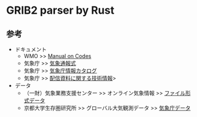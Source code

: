 # GRIB2 parser by Rust

## 参考

- ドキュメント
  - WMO >> [Manual on Codes](https://library.wmo.int/index.php?lvl=notice_display&id=10684#.ZEsjTOxBz0p)
  - 気象庁 >> [気象通報式](https://www.jma.go.jp/jma/kishou/books/tsuhoshiki/tsuhoshiki.html)
  - 気象庁 >> [気象庁情報カタログ](https://www.data.jma.go.jp/add/suishin/catalogue/catalogue.html)
  - 気象庁 >> [配信資料に関する技術情報](htt<https://www.data.jma.go.jp/add/suishin/cgi-bin/jyouhou/jyouhou.cgi)>
- データ
  - （一財）気象業務支援センター >> オンライン気象情報 >> [ファイル形式データ](http://www.jmbsc.or.jp/jp/online/f-online0.html)
  - 京都大学生存圏研究所 >> グローバル大気観測データ >> [気象庁データ](http://database.rish.kyoto-u.ac.jp/arch/jmadata/gpv-original.html)
